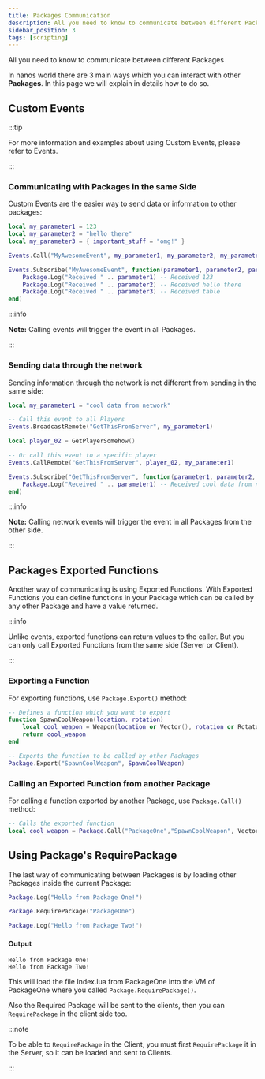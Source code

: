 ```yaml
---
title: Packages Communication
description: All you need to know to communicate between different Packages
sidebar_position: 3
tags: [scripting]
---
```



All you need to know to communicate between different Packages

In nanos world there are 3 main ways which you can interact with other **Packages**. In this page we will explain in details how to do so.

## Custom Events

:::tip

For more information and examples about using Custom Events, please refer to Events.

:::

### Communicating with Packages in the same Side

Custom Events are the easier way to send data or information to other packages:

```lua title="PackageOne/Server/Index.lua"
local my_parameter1 = 123
local my_parameter2 = "hello there"
local my_parameter3 = { important_stuff = "omg!" }

Events.Call("MyAwesomeEvent", my_parameter1, my_parameter2, my_parameter3)
```

```lua title="PackageTwo/Server/Index.lua"
Events.Subscribe("MyAwesomeEvent", function(parameter1, parameter2, parameter3)
    Package.Log("Received " .. parameter1) -- Received 123
    Package.Log("Received " .. parameter2) -- Received hello there
    Package.Log("Received " .. parameter3) -- Received table
end)
```

:::info

**Note:** Calling events will trigger the event in all Packages.

:::

### Sending data through the network

Sending information through the network is not different from sending in the same side:

```lua title="Server/Index.lua"
local my_parameter1 = "cool data from network"

-- Call this event to all Players
Events.BroadcastRemote("GetThisFromServer", my_parameter1)

local player_02 = GetPlayerSomehow()

-- Or call this event to a specific player
Events.CallRemote("GetThisFromServer", player_02, my_parameter1)
```

```lua title="Client/Index.lua"
Events.Subscribe("GetThisFromServer", function(parameter1, parameter2, parameter3)
    Package.Log("Received " .. parameter1) -- Received cool data from network
end)
```

:::info

**Note:** Calling network events will trigger the event in all Packages from the other side.

:::

## Packages Exported Functions

Another way of communicating is using Exported Functions. With Exported Functions you can define functions in your Package which can be called by any other Package and have a value returned.

:::info

Unlike events, exported functions can return values to the caller. But you can only call Exported Functions from the same side \(Server or Client\).

:::

### Exporting a Function

For exporting functions, use `Package.Export()` method:

```lua title="PackageOne/Server/Index.lua"
-- Defines a function which you want to export
function SpawnCoolWeapon(location, rotation)
    local cool_weapon = Weapon(location or Vector(), rotation or Rotator(), ...)
    return cool_weapon
end

-- Exports the function to be called by other Packages 
Package.Export("SpawnCoolWeapon", SpawnCoolWeapon)
```

### Calling an Exported Function from another Package

For calling a function exported by another Package, use `Package.Call()` method:

```lua title="PackageTwo/Server/Index.lua"
-- Calls the exported function
local cool_weapon = Package.Call("PackageOne","SpawnCoolWeapon", Vector(), Rotator())
```

## Using Package's RequirePackage

The last way of communicating between Packages is by loading other Packages inside the current Package:

```lua title="PackageOne/Server/Index.lua"
Package.Log("Hello from Package One!")
```

```lua title="PackageTwo/Server/Index.lua"
Package.RequirePackage("PackageOne")

Package.Log("Hello from Package Two!")
```

#### Output

```text
Hello from Package One!
Hello from Package Two!
```

This will load the file Index.lua from PackageOne into the VM of PackageOne where you called `Package.RequirePackage()`.

Also the Required Package will be sent to the clients, then you can `RequirePackage` in the client side too.

:::note

To be able to `RequirePackage` in the Client, you must first `RequirePackage` it in the Server, so it can be loaded and sent to Clients.

:::